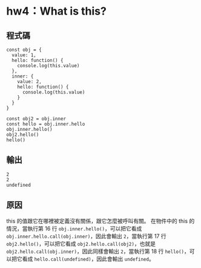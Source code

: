 # hw4：What is this?

## 程式碼
```javascript=
const obj = {
  value: 1,
  hello: function() {
    console.log(this.value)
  },
  inner: {
    value: 2,
    hello: function() {
      console.log(this.value)
    }
  }
}

const obj2 = obj.inner
const hello = obj.inner.hello
obj.inner.hello()
obj2.hello()
hello()
```
## 輸出
```
2
2
undefined
```
## 原因
this 的值跟它在哪裡被定義沒有關係，跟它怎麼被呼叫有關。
在物件中的 this 的情況，當執行第 16 行 `obj.inner.hello()`，可以把它看成 `obj.inner.hello.call(obj.inner)`，因此會輸出 `2`，當執行第 17 行 `obj2.hello()`，可以把它看成 `obj2.hello.call(obj2)`，也就是 `obj2.hello.call(obj.inner)`，因此同樣會輸出 `2`，當執行第 18 行 `hello()`，可以把它看成 `hello.call(undefined)`，因此會輸出 `undefined`。
